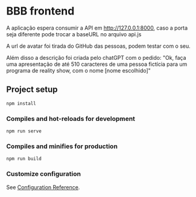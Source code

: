 # BBB frontend

A aplicação espera consumir a API em http://127.0.0.1:8000, caso a porta seja diferente pode trocar a baseURL no arquivo api.js

A url de avatar foi tirada do GitHub das pessoas, podem testar com o seu.

Além disso a descrição foi criada pelo chatGPT com o pedido:
"Ok, faça uma apresentação de até 510 caracteres de uma pessoa fictícia para um programa de reality show, com o nome [nome escolhido]"

## Project setup
```
npm install
```

### Compiles and hot-reloads for development
```
npm run serve
```

### Compiles and minifies for production
```
npm run build
```

### Customize configuration
See [Configuration Reference](https://cli.vuejs.org/config/).
